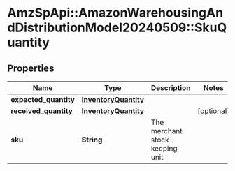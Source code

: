 # AmzSpApi::AmazonWarehousingAndDistributionModel20240509::SkuQuantity

## Properties
Name | Type | Description | Notes
------------ | ------------- | ------------- | -------------
**expected_quantity** | [**InventoryQuantity**](InventoryQuantity.md) |  | 
**received_quantity** | [**InventoryQuantity**](InventoryQuantity.md) |  | [optional] 
**sku** | **String** | The merchant stock keeping unit | 

